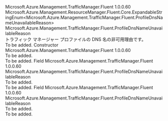 <Type Name="ProfileDnsNameUnavailableReason" FullName="Microsoft.Azure.Management.TrafficManager.Fluent.ProfileDnsNameUnavailableReason">
  <TypeSignature Language="C#" Value="public class ProfileDnsNameUnavailableReason : Microsoft.Azure.Management.ResourceManager.Fluent.Core.ExpandableStringEnum&lt;Microsoft.Azure.Management.TrafficManager.Fluent.ProfileDnsNameUnavailableReason&gt;" />
  <TypeSignature Language="ILAsm" Value=".class public auto ansi beforefieldinit ProfileDnsNameUnavailableReason extends Microsoft.Azure.Management.ResourceManager.Fluent.Core.ExpandableStringEnum`1&lt;class Microsoft.Azure.Management.TrafficManager.Fluent.ProfileDnsNameUnavailableReason&gt;" />
  <TypeSignature Language="DocId" Value="T:Microsoft.Azure.Management.TrafficManager.Fluent.ProfileDnsNameUnavailableReason" />
  <TypeSignature Language="VB.NET" Value="Public Class ProfileDnsNameUnavailableReason&#xA;Inherits ExpandableStringEnum(Of ProfileDnsNameUnavailableReason)" />
  <TypeSignature Language="F#" Value="type ProfileDnsNameUnavailableReason = class&#xA;    inherit ExpandableStringEnum&lt;ProfileDnsNameUnavailableReason&gt;" />
  <AssemblyInfo>
    <AssemblyName>Microsoft.Azure.Management.TrafficManager.Fluent</AssemblyName>
    <AssemblyVersion>1.0.0.60</AssemblyVersion>
  </AssemblyInfo>
  <Base>
    <BaseTypeName>Microsoft.Azure.Management.ResourceManager.Fluent.Core.ExpandableStringEnum&lt;Microsoft.Azure.Management.TrafficManager.Fluent.ProfileDnsNameUnavailableReason&gt;</BaseTypeName>
    <BaseTypeArguments>
      <BaseTypeArgument TypeParamName="!0">Microsoft.Azure.Management.TrafficManager.Fluent.ProfileDnsNameUnavailableReason</BaseTypeArgument>
    </BaseTypeArguments>
  </Base>
  <Interfaces />
  <Docs>
    <summary>
             トラフィック マネージャー プロファイルの DNS 名の非可用理由です。
             </summary>
    <remarks>To be added.</remarks>
  </Docs>
  <Members>
    <Member MemberName=".ctor">
      <MemberSignature Language="C#" Value="public ProfileDnsNameUnavailableReason ();" />
      <MemberSignature Language="ILAsm" Value=".method public hidebysig specialname rtspecialname instance void .ctor() cil managed" />
      <MemberSignature Language="DocId" Value="M:Microsoft.Azure.Management.TrafficManager.Fluent.ProfileDnsNameUnavailableReason.#ctor" />
      <MemberSignature Language="VB.NET" Value="Public Sub New ()" />
      <MemberType>Constructor</MemberType>
      <AssemblyInfo>
        <AssemblyName>Microsoft.Azure.Management.TrafficManager.Fluent</AssemblyName>
        <AssemblyVersion>1.0.0.60</AssemblyVersion>
      </AssemblyInfo>
      <Parameters />
      <Docs>
        <summary>To be added.</summary>
        <remarks>To be added.</remarks>
      </Docs>
    </Member>
    <Member MemberName="AlreadyExists">
      <MemberSignature Language="C#" Value="public static readonly Microsoft.Azure.Management.TrafficManager.Fluent.ProfileDnsNameUnavailableReason AlreadyExists;" />
      <MemberSignature Language="ILAsm" Value=".field public static initonly class Microsoft.Azure.Management.TrafficManager.Fluent.ProfileDnsNameUnavailableReason AlreadyExists" />
      <MemberSignature Language="DocId" Value="F:Microsoft.Azure.Management.TrafficManager.Fluent.ProfileDnsNameUnavailableReason.AlreadyExists" />
      <MemberSignature Language="VB.NET" Value="Public Shared ReadOnly AlreadyExists As ProfileDnsNameUnavailableReason " />
      <MemberSignature Language="F#" Value=" staticval mutable AlreadyExists : Microsoft.Azure.Management.TrafficManager.Fluent.ProfileDnsNameUnavailableReason" Usage="Microsoft.Azure.Management.TrafficManager.Fluent.ProfileDnsNameUnavailableReason.AlreadyExists" />
      <MemberType>Field</MemberType>
      <AssemblyInfo>
        <AssemblyName>Microsoft.Azure.Management.TrafficManager.Fluent</AssemblyName>
        <AssemblyVersion>1.0.0.60</AssemblyVersion>
      </AssemblyInfo>
      <ReturnValue>
        <ReturnType>Microsoft.Azure.Management.TrafficManager.Fluent.ProfileDnsNameUnavailableReason</ReturnType>
      </ReturnValue>
      <Docs>
        <summary>To be added.</summary>
        <remarks>To be added.</remarks>
      </Docs>
    </Member>
    <Member MemberName="NotValid">
      <MemberSignature Language="C#" Value="public static readonly Microsoft.Azure.Management.TrafficManager.Fluent.ProfileDnsNameUnavailableReason NotValid;" />
      <MemberSignature Language="ILAsm" Value=".field public static initonly class Microsoft.Azure.Management.TrafficManager.Fluent.ProfileDnsNameUnavailableReason NotValid" />
      <MemberSignature Language="DocId" Value="F:Microsoft.Azure.Management.TrafficManager.Fluent.ProfileDnsNameUnavailableReason.NotValid" />
      <MemberSignature Language="VB.NET" Value="Public Shared ReadOnly NotValid As ProfileDnsNameUnavailableReason " />
      <MemberSignature Language="F#" Value=" staticval mutable NotValid : Microsoft.Azure.Management.TrafficManager.Fluent.ProfileDnsNameUnavailableReason" Usage="Microsoft.Azure.Management.TrafficManager.Fluent.ProfileDnsNameUnavailableReason.NotValid" />
      <MemberType>Field</MemberType>
      <AssemblyInfo>
        <AssemblyName>Microsoft.Azure.Management.TrafficManager.Fluent</AssemblyName>
        <AssemblyVersion>1.0.0.60</AssemblyVersion>
      </AssemblyInfo>
      <ReturnValue>
        <ReturnType>Microsoft.Azure.Management.TrafficManager.Fluent.ProfileDnsNameUnavailableReason</ReturnType>
      </ReturnValue>
      <Docs>
        <summary>To be added.</summary>
        <remarks>To be added.</remarks>
      </Docs>
    </Member>
  </Members>
</Type>